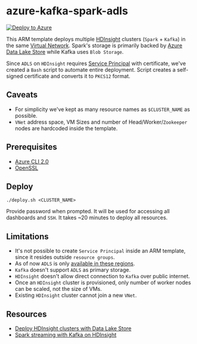 # azure-kafka-spark-adls
[![Deploy to Azure](http://azuredeploy.net/deploybutton.png)](https://azuredeploy.net/)

This ARM template deploys multiple [HDInsight](https://docs.microsoft.com/en-us/azure/hdinsight/hadoop/apache-hadoop-introduction) clusters (`Spark` + `Kafka`) in the same [Virtual Network](https://docs.microsoft.com/en-us/azure/virtual-network/virtual-networks-overview). Spark's storage is primarily backed by [Azure Data Lake Store](https://docs.microsoft.com/en-us/azure/data-lake-store/data-lake-store-overview) while Kafka uses `Blob Storage`.

Since `ADLS` on `HDInsight` requires [Service Principal](https://docs.microsoft.com/en-us/azure/data-lake-store/data-lake-store-service-to-service-authenticate-using-active-directory) with certificate, we've created a `Bash` script to automate entire deployment. Script creates a self-signed certificate and converts it to `PKCS12` format.

## Caveats
- For simplicity we've kept as many resource names as `$CLUSTER_NAME` as possible. 
- `VNet` address space, VM Sizes and number of Head/Worker/`Zookeeper` nodes are hardcoded inside the template.

## Prerequisites
- [Azure CLI 2.0](https://docs.microsoft.com/en-us/cli/azure/install-azure-cli?view=azure-cli-latest)
- [OpenSSL](https://www.openssl.org/)

## Deploy
```
./deploy.sh <CLUSTER_NAME>
```
Provide password when prompted. It will be used for accessing all dashboards and `SSH`.
It takes ~20 minutes to deploy all resources.

## Limitations
- It's not possible to create `Service Principal` inside an ARM template, since it resides outside  `resource groups`.
- As of now `ADLS` is only [available in these regions](https://azure.microsoft.com/en-us/pricing/details/data-lake-store/).
- `Kafka` doesn't support `ADLS` as primary storage.
- `HDInsight` doesn't allow direct connection to `Kafka` over public internet.
- Once an `HDInsight` cluster is provisioned, only number of worker nodes can be scaled, not the size of VMs.
- Existing `HDInsight` cluster cannot join a new `VNet`.

## Resources
- [Deploy HDInsight clusters with Data Lake Store](https://github.com/Azure/azure-quickstart-templates/tree/master/201-hdinsight-datalake-store-azure-storage)
- [Spark streaming with Kafka on HDInsight](https://docs.microsoft.com/en-us/azure/hdinsight/hdinsight-apache-spark-with-kafka)